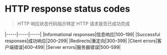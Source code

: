 # HTTP response status codes

> HTTP 响应状态代码指示特定 HTTP 请求是否已成功完成

|-----|-----|-----|
|Informational responses|信息响应|100–199|
|Successful responses|成功响应|200–299|
|Redirects|重定向|300–399|
|Client errors|客户端错误|400–499|
|Server errors|服务器错误|500–599|
